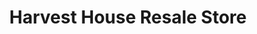 ---
title: "Harvest House Resale Store"
url: /burleson/harvest-house-resale-store/
shop: Gebrauchtwaren
---